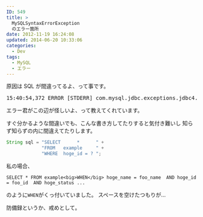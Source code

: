 ```yaml
---
ID: 549
title: >
  MySQLSyntaxErrorException
  のエラー箇所
date: 2012-11-19 16:24:08
updated: 2014-06-20 10:33:06
categories:
  - Dev
tags:
  - MySQL
  - エラー
---
```


原因は SQL が間違ってるよ、って事です。

<pre class="prettyprint">15:40:54,372 ERROR [STDERR] com.mysql.jdbc.exceptions.jdbc4.MySQLSyntaxErrorException: You have an error in your SQL syntax; check the manual that corresponds to your MySQL server version for the right syntax to use near ' hoge_name = foo_name  AND hoge_id = foo_id  AND hoge_status ' at line 1</pre>

エラー君がこの辺が怪しいよ、って教えてくれています。

<!--more-->

すぐ分かるような間違いでも、こんな書き方してたりすると気付き難いし
知らず知らずの内に間違えてたりします。

```java
String sql = "SELECT      *      " +
             "FROM   example     " +
             "WHERE  hoge_id = ? ";
```

私の場合、

```
SELECT * FROM example<big>WHEN</big> hoge_name = foo_name  AND hoge_id = foo_id  AND hoge_status ...
```

のように<code>WHEN</code>がくっ付いていました。
スペースを空けたつもりが…

防備録というか、戒めとして。
